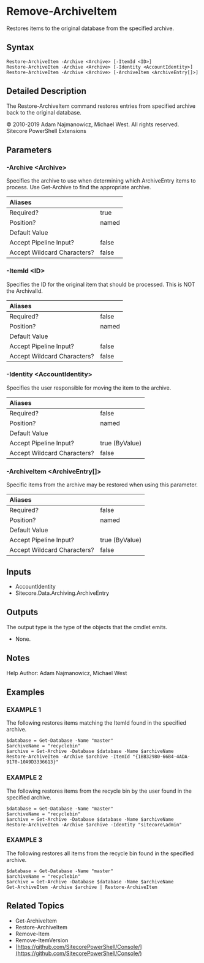# Remove-ArchiveItem

Restores items to the original database from the specified archive.

## Syntax

```text
Restore-ArchiveItem -Archive <Archive> [-ItemId <ID>]
Restore-ArchiveItem -Archive <Archive> [-Identity <AccountIdentity>]
Restore-ArchiveItem -Archive <Archive> [-ArchiveItem <ArchiveEntry[]>]
```

## Detailed Description

The Restore-ArchiveItem command restores entries from specified archive back to the original database.

© 2010-2019 Adam Najmanowicz, Michael West. All rights reserved. Sitecore PowerShell Extensions

## Parameters

### -Archive  &lt;Archive&gt;

Specifies the archive to use when determining which ArchiveEntry items to process. Use Get-Archive to find the appropriate archive.

| Aliases |  |
| :--- | :--- |
| Required? | true |
| Position? | named |
| Default Value |  |
| Accept Pipeline Input? | false|
| Accept Wildcard Characters? | false |

### -ItemId  &lt;ID&gt;

Specifies the ID for the original item that should be processed. This is NOT the ArchivalId.

| Aliases |  |
| :--- | :--- |
| Required? | false |
| Position? | named |
| Default Value |  |
| Accept Pipeline Input? | false |
| Accept Wildcard Characters? | false |

### -Identity  &lt;AccountIdentity&gt;

Specifies the user responsible for moving the item to the archive.

| Aliases |  |
| :--- | :--- |
| Required? | false |
| Position? | named |
| Default Value |  |
| Accept Pipeline Input? | true \(ByValue\) |
| Accept Wildcard Characters? | false |

### -ArchiveItem  &lt;ArchiveEntry\[\]&gt;

Specific items from the archive may be restored when using this parameter.

| Aliases |  |
| :--- | :--- |
| Required? | false |
| Position? | named |
| Default Value |  |
| Accept Pipeline Input? | true \(ByValue\) |
| Accept Wildcard Characters? | false |

## Inputs

* AccountIdentity
* Sitecore.Data.Archiving.ArchiveEntry

## Outputs

The output type is the type of the objects that the cmdlet emits.

* None.

## Notes

Help Author: Adam Najmanowicz, Michael West

## Examples

### EXAMPLE 1

The following restores items matching the ItemId found in the specified archive.

```text
$database = Get-Database -Name "master"
$archiveName = "recyclebin"
$archive = Get-Archive -Database $database -Name $archiveName
Restore-ArchiveItem -Archive $archive -ItemId "{1BB32980-66B4-4ADA-9170-10A9D3336613}"
```

### EXAMPLE 2

The following restores items from the recycle bin by the user found in the specified archive.

```text
$database = Get-Database -Name "master"
$archiveName = "recyclebin"
$archive = Get-Archive -Database $database -Name $archiveName
Restore-ArchiveItem -Archive $archive -Identity "sitecore\admin"
```

### EXAMPLE 3

The following restores all items from the recycle bin found in the specified archive.

```text
$database = Get-Database -Name "master"
$archiveName = "recyclebin"
$archive = Get-Archive -Database $database -Name $archiveName
Get-ArchiveItem -Archive $archive | Restore-ArchiveItem
```

## Related Topics

* Get-ArchiveItem
* Restore-ArchiveItem
* Remove-Item
* Remove-ItemVersion
* [https://github.com/SitecorePowerShell/Console/](https://github.com/SitecorePowerShell/Console/) 